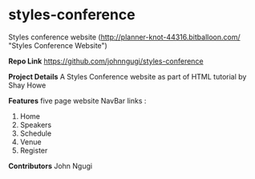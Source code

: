 # styles-conference

Styles conference website
(http://planner-knot-44316.bitballoon.com/ "Styles Conference Website")

**Repo Link**
https://github.com/johnngugi/styles-conference

**Project Details** A Styles Conference website as part of HTML tutorial by Shay Howe

**Features** five page website NavBar links :
1. Home
2. Speakers
3. Schedule
4. Venue
5. Register

**Contributors** John Ngugi
